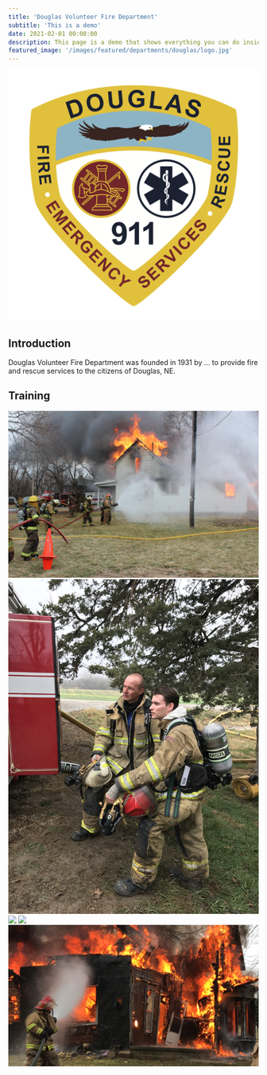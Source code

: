 ```yaml
---
title: 'Douglas Volunteer Fire Department'
subtitle: 'This is a demo'
date: 2021-02-01 00:00:00
description: This page is a demo that shows everything you can do inside portfolio and news items.
featured_image: '/images/featured/departments/douglas/logo.jpg'
---
```


![](/images/featured/departments/douglas/logo.png)

## Introduction

Douglas Volunteer Fire Department was founded in 1931 by ... to provide fire and rescue services to the citizens of Douglas, NE.

## Training

<div class="gallery" data-columns="1">
	<img src="/images/featured/departments/douglas/gallery/1.jpg">
	<img src="/images/featured/departments/douglas/gallery/2.jpg">
	<img src="/images/featured/departments/douglas/gallery/3.jpg">
	<img src="/images/featured/departments/douglas/gallery/4.jpg">
	<img src="/images/featured/departments/douglas/gallery/5.jpg">
</div>